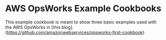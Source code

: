 AWS OpsWorks Example Cookbooks
==============================

This example cookbook is meant to show three basic examples used with the AWS OpsWorks in [this blog]. (https://github.com/amazonwebservices/opsworks-first-cookbook)
